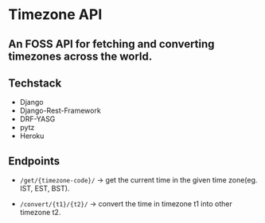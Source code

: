 # Timezone API

## An FOSS API for fetching and converting timezones across the world.

## Techstack

- Django
- Django-Rest-Framework
- DRF-YASG
- pytz
- Heroku

## Endpoints

- `/get/{timezone-code}/` -> get the current time in the given time zone(eg. IST, EST, BST).

- `/convert/{t1}/{t2}/` -> convert the time in timezone t1 into other timezone t2.

